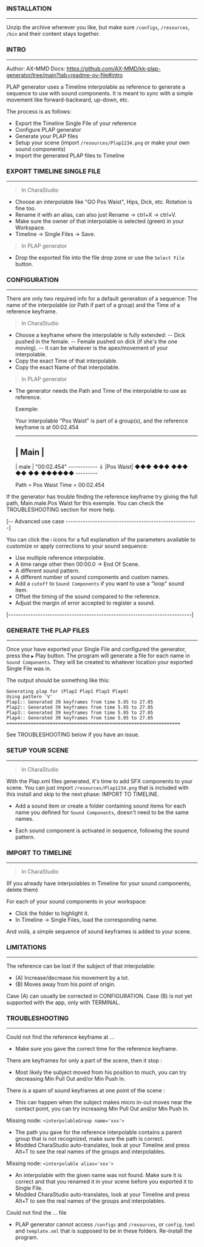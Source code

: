 ### INSTALLATION ##############################################################
___
Unzip the archive wherever you like, but make sure `/configs`, `/resources`, `/bin` and their content stays together.


### INTRO #####################################################################
___
Author: AX-MMD
Docs: https://github.com/AX-MMD/kk-plap-generator/tree/main?tab=readme-ov-file#intro

PLAP generator uses a Timeline interpolable as reference to generate a sequence to use with sound components. It is meant to sync with a simple movement like forward-backward, up-down, etc.

The process is as follows:
- Export the Timeline Single File of your reference
- Configure PLAP generator
- Generate your PLAP files
- Setup your scene (import `/resources/Plap1234.png` or make your own sound components)
- Import the generated PLAP files to Timeline

### EXPORT TIMELINE SINGLE FILE ###############################################
___
> In CharaStudio
* Choose an interpolable like "GO Pos Waist", Hips, Dick, etc. Rotation is fine too.
* Rename it with an alias, can also just Rename -> ctrl+X -> ctrl+V.
* Make sure the owner of that interpolable is selected (green) in your Workspace.
* Timeline -> Single Files -> Save.

> In PLAP generator
* Drop the exported file into the file drop zone or use the `Select File` button.

### CONFIGURATION #############################################################
___
There are only two required info for a default generation of a sequence: The name of the interpolable (or Path if part of a group) and the Time of a reference keyframe.

> In CharaStudio
* Choose a keyframe where the interpolable is fully extended:
  -- Dick pushed in the female.
  -- Female pushed on dick (if she's the one moving).
  -- It can be whatever is the apex/movement of your interpolable.
* Copy the exact Time of that interpolable.
* Copy the exact Name of that interpolable.

> In PLAP generator
* The generator needs the Path and Time of the interpolable to use as reference.

    Exemple:

    Your interpolable "Pos Waist" is part of a group(s), and the reference keyframe is at 00:02.454
     __________
    |  Main    |
    ------------
    |   male   |      "00:02.454"
    ------------      ⇓
     |Pos Waist|    ◆◆◆ ◆◆◆ ◆◆◆       ◆◆ ◆◆ ◆◆◆◆◆◆
      ---------

    Path = Pos Waist
    Time = 00:02.454

If the generator has trouble finding the reference keyframe try giving the full path, Main.male.Pos Waist for this exemple. You can check the TROUBLESHOOTING section for more help.

[-- Advanced use case ------------------------------------------------------]

You can click the ` ℹ ` icons for a full explanation of the parameters available to customize or apply corrections to your sound sequence:

* Use multiple reference interpolable.
* A time range other then 00:00.0 -> End Of Scene.
* A different sound pattern.
* A different number of sound components and custom names.
* Add a `cutoff` to `Sound Components` if you want to use a "loop" sound item.
* Offset the timing of the sound compared to the reference.
* Adjust the margin of error accepted to register a sound.

[---------------------------------------------------------------------------]

### GENERATE THE PLAP FILES ###################################################
___
Once your have exported your Single File and configured the generator, press the `▶` Play button. The program will generate a file for each name in `Sound Components`. They will be created to whatever location your exported Single File was in.

The output should be something like this:

    Generating plap for (Plap2 Plap1 Plap3 Plap4)
    Using pattern 'V'
    Plap1:: Generated 39 keyframes from time 5.95 to 27.05
    Plap2:: Generated 39 keyframes from time 5.95 to 27.05
    Plap3:: Generated 39 keyframes from time 5.95 to 27.05
    Plap4:: Generated 39 keyframes from time 5.95 to 27.05
    ================================================================

See TROUBLESHOOTING below if you have an issue.

### SETUP YOUR SCENE ##########################################################
___
> In CharaStudio

With the Plap.xml files generated, it's time to add SFX components to your scene. You can just import `/resources/Plap1234.png` that is included with this install and skip to the next phase: IMPORT TO TIMELINE.

* Add a sound item or create a folder containing sound items for each name you defined for `Sound Components`, doesn't need to be the same names.

* Each sound component is activated in sequence, following the sound pattern.

### IMPORT TO TIMELINE ########################################################
___
> In CharaStudio

(If you already have interpolables in Timeline for your sound components, delete them)

For each of your sound components in your workspace:
* Click the folder to highlight it.
* In Timeline -> Single Files, load the corresponding name.

And voilà, a simple sequence of sound keyframes is added to your scene.

### LIMITATIONS ###############################################################
___
The reference can be lost if the subject of that interpolable:
 * (A) Increase/decrease his movement by a lot.
 * (B) Moves away from his point of origin.

 Case (A) can usually be corrected in CONFIGURATION.
 Case (B) is not yet supported with the app, only with TERMINAL.

### TROUBLESHOOTING ###########################################################
___

Could not find the reference keyframe at ...
* Make sure you gave the correct time for the reference keyframe.

There are keyframes for only a part of the scene, then it stop :
* Most likely the subject moved from his position to much, you can try decreasing Min Pull Out and/or Min Push In.

There is a spam of sound keyframes at one point of the scene :
* This can happen when the subject makes micro in-out moves near the contact point, you can try increasing Min Pull Out and/or Min Push In.

Missing node: `<interpolableGroup name='xxx'>`
* The path you gave for the reference interpolable contains a parent group that is not recognized, make sure the path is correct.
* Modded CharaStudio auto-translates, look at your Timeline and press Alt+T to see the real names of the groups and interpolables.

Missing node: `<interpolable alias='xxx'>`
* An interpolable with the given name was not found. Make sure it is correct and that you renamed it in your scene before you exported it to Single File.
* Modded CharaStudio auto-translates, look at your Timeline and press Alt+T to see the real names of the groups and interpolables.

Could not find the ... file
* PLAP generator cannot access `/configs` and `/resources`, or `config.toml` and `template.xml` that is supposed to be in these folders. Re-install the program.
